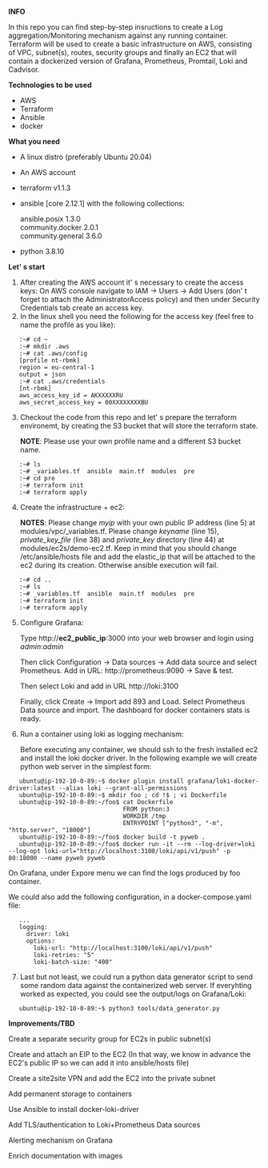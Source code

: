 **INFO**

In this repo you can find step-by-step insructions to create a Log aggregation/Monitoring mechanism against any running container.
Terraform will be used to create a basic infrastructure on AWS, consisting of VPC, subnet(s), routes, security groups and finally an EC2 that will contain a dockerized version of Grafana, Prometheus, Promtail, Loki and Cadvisor.

**Technologies to be used**
- AWS
- Terraform
- Ansible
- docker

**What you need**
- A linux distro (preferably Ubuntu 20.04)
- An AWS account
- terraform v1.1.3
- ansible [core 2.12.1]
  with the following collections:
  
  ansible.posix     1.3.0  
  community.docker  2.0.1  
  community.general 3.6.0  
- python 3.8.10

**Let' s start**
1. After creating the AWS account it' s necessary to create the access keys:
   On AWS console navigate to IAM -> Users -> Add Users (don' t forget to attach the AdministratorAccess policy) and then under Security Credentials tab create an access key.
2. In the linux shell you need the following for the access key (feel free to name the profile as you like):
```
   :~# cd ~
   :~# mkdir .aws
   :~# cat .aws/config 
   [profile nt-rbmk]
   region = eu-central-1
   output = json
   :~# cat .aws/credentials
   [nt-rbmk] 
   aws_access_key_id = AKXXXXXRU
   aws_secret_access_key = 00XXXXXXXXBU
```
3. Checkout the code from this repo and let' s prepare the terraform environemt, by creating the S3 bucket that will store the terraform state.
   
   **NOTE**: Please use your own profile name and a different S3 bucket name.
```
   :~# ls
   :~# _variables.tf  ansible  main.tf  modules  pre
   :~# cd pre
   :~# terraform init
   :~# terraform apply
```
   
4. Create the infrastructure + ec2:

   **NOTES**: Please change _myip_ with your own public IP address (line 5) at modules/vpc/_variables.tf.
              Please change  _keyname_ (line 15), _private_key_file_ (line 38) and _private_key_ directory (line 44) at modules/ec2s/demo-ec2.tf. Keep in mind that you should change /etc/ansible/hosts file and add the elastic_ip that will be attached to the ec2 during its creation. Otherwise ansible execution will fail.
```
   :~# cd ..
   :~# ls
   :~# _variables.tf  ansible  main.tf  modules  pre
   :~# terraform init
   :~# terraform apply
```
5. Configure Grafana:

   Type http://**ec2_public_ip**:3000 into your web browser and login using _admin_:_admin_
   
   Then click Configuration -> Data sources -> Add data source and select Prometheus. Add in URL: http://prometheus:9090 -> Save & test.
   
   Then select Loki and add in URL http://loki:3100
   
   Finally, click Create -> Import add 893 and Load. Select Prometheus Data source and import. The dashboard for docker containers stats is ready.


6. Run a container using loki as logging mechanism:

   Before executing any container, we should ssh to the fresh installed ec2 and install the loki docker driver. In the following example we will create python web server in the simplest form:
```
   ubuntu@ip-192-10-0-89:~$ docker plugin install grafana/loki-docker-driver:latest --alias loki --grant-all-permissions
   ubuntu@ip-192-10-0-89:~$ mkdir foo ; cd !$ ; vi Dockerfile
   ubuntu@ip-192-10-0-89:~/foo$ cat Dockerfile 
                                FROM python:3
                                WORKDIR /tmp
                                ENTRYPOINT ["python3", "-m", "http.server", "18000"]
   ubuntu@ip-192-10-0-89:~/foo$ docker build -t pyweb .
   ubuntu@ip-192-10-0-89:~/foo$ docker run -it --rm --log-driver=loki --log-opt loki-url="http://localhost:3100/loki/api/v1/push" -p 80:18000 --name pyweb pyweb

``` 
   On Grafana, under Expore menu we can find the logs produced by foo container.
   
   We could also add the following configuration, in a docker-compose.yaml file:
```
   ...
   logging:
     driver: loki
     options:
       loki-url: "http://localhost:3100/loki/api/v1/push"
       loki-retries: "5"
       loki-batch-size: "400"
```


7. Last but not least, we could run a python data generator script to send some random data against the containerized web server. If everyhting worked as expected, you could see the output/logs on Grafana/Loki:
```
   ubuntu@ip-192-10-0-89:~$ python3 tools/data_generator.py
```


**Improvements/TBD**

Create a separate security group for EC2s in public subnet(s)

Create and attach an EIP to the EC2 (In that way, we know in advance the EC2's public IP so we can add it into ansible/hosts file)

Create a site2site VPN and add the EC2 into the private subnet

Add permanent storage to containers

Use Ansible to install docker-loki-driver

Add TLS/authentication to Loki+Prometheus Data sources

Alerting mechanism on Grafana

Enrich documentation with images
